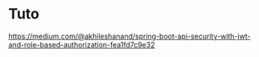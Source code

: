 # Tuto
https://medium.com/@akhileshanand/spring-boot-api-security-with-jwt-and-role-based-authorization-fea1fd7c9e32
